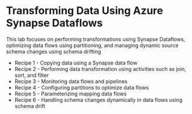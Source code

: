 # Transforming Data Using Azure Synapse Dataflows

This lab focuses on performing transformations using Synapse Dataflows, optimizing data flows using partitioning, and managing dynamic source schema changes using schema drifting

- Recipe 1 - Copying data using a Synapse data flow
- Recipe 2 - Performing data transformation using activities such as join, sort, and filter
- Recipe 3 - Monitoring data flows and pipelines
- Recipe 4 - Configuring partitions to optimize data flows
- Recipe 5 - Parameterizing mapping data flows
- Recipe 6 - Handling schema changes dynamically in data flows using schema drift

